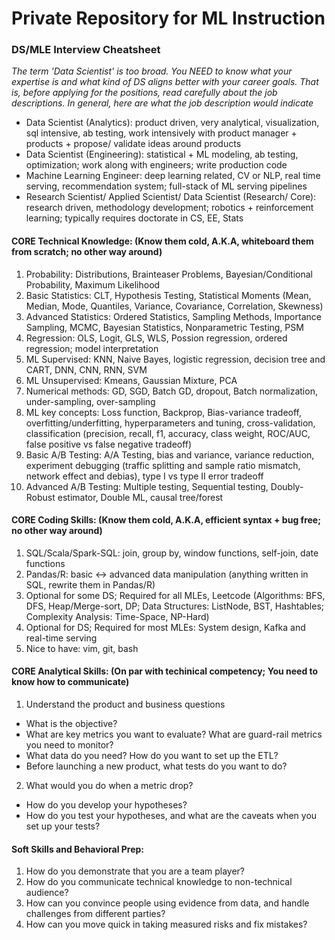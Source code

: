 # Private Repository for ML Instruction

### DS/MLE Interview Cheatsheet

*The term 'Data Scientist' is too broad. You NEED to know what your expertise is and what kind of DS aligns better with your career goals. That is, before applying for the positions, read carefully about the job descriptions. In general, here are what the job description would indicate*
- Data Scientist (Analytics): product driven, very analytical, visualization, sql intensive, ab testing, work intensively with product manager + products + propose/ validate ideas around products
- Data Scientist (Engineering): statistical + ML modeling, ab testing, optimization; work along with engineers; write production code
- Machine Learning Engineer:  deep learning related, CV or NLP, real time serving, recommendation system; full-stack of ML serving pipelines
- Research Scientist/ Applied Scientist/ Data Scientist (Research/ Core): research driven, methodology development; robotics + reinforcement learning; typically requires doctorate in CS, EE, Stats

#### CORE Technical Knowledge: (Know them cold, A.K.A, whiteboard them from scratch; no other way around)
1. Probability: Distributions, Brainteaser Problems, Bayesian/Conditional Probability, Maximum Likelihood
2. Basic Statistics: CLT, Hypothesis Testing, Statistical Moments (Mean, Median, Mode, Quantiles, Variance, Covariance, Correlation, Skewness)
3. Advanced Statistics: Ordered Statistics, Sampling Methods, Importance Sampling, MCMC, Bayesian Statistics, Nonparametric Testing, PSM
4. Regression: OLS, Logit, GLS, WLS, Possion regression, ordered regression; model interpretation 
5. ML Supervised: KNN, Naive Bayes, logistic regression, decision tree and CART, DNN, CNN, RNN, SVM
6. ML Unsupervised: Kmeans, Gaussian Mixture, PCA
7. Numerical methods: GD, SGD, Batch GD, dropout, Batch normalization, under-sampling, over-sampling
8. ML key concepts: Loss function, Backprop, Bias-variance tradeoff, overfitting/underfitting, hyperparameters and tuning, cross-validation, classification (precision, recall, f1, accuracy, class weight, ROC/AUC, false positive vs false negative tradeoff)
9. Basic A/B Testing: A/A Testing, bias and variance, variance reduction, experiment debugging (traffic splitting and sample ratio mismatch, network effect and debias), type I vs type II error tradeoff
10. Advanced A/B Testing: Multiple testing, Sequential testing, Doubly-Robust estimator, Double ML, causal tree/forest

#### CORE Coding Skills: (Know them cold, A.K.A, efficient syntax + bug free; no other way around)
1. SQL/Scala/Spark-SQL: join, group by, window functions, self-join, date functions
2. Pandas/R: basic <-> advanced data manipulation (anything written in SQL, rewrite them in Pandas/R)
3. Optional for some DS; Required for all MLEs, Leetcode (Algorithms: BFS, DFS, Heap/Merge-sort, DP; Data Structures: ListNode, BST, Hashtables; Complexity Analysis: Time-Space, NP-Hard)
4. Optional for DS; Required for most MLEs: System design, Kafka and real-time serving
5. Nice to have: vim, git, bash

#### CORE Analytical Skills: (On par with techinical competency; You need to know how to communicate)
1. Understand the product and business questions
- What is the objective?
- What are key metrics you want to evaluate? What are guard-rail metrics you need to monitor?
- What data do you need? How do you want to set up the ETL?
- Before launching a new product, what tests do you want to do?

2. What would you do when a metric drop?
- How do you develop your hypotheses?
- How do you test your hypotheses, and what are the caveats when you set up your tests?

#### Soft Skills and Behavioral Prep:
1. How do you demonstrate that you are a team player?
2. How do you communicate technical knowledge to non-technical audience?
3. How can you convince people using evidence from data, and handle challenges from different parties?
4. How can you move quick in taking measured risks and fix mistakes?
